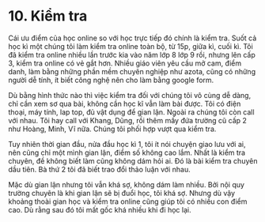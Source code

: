 # 10. Kiểm tra

Cái ưu điểm của học online so với học trực tiếp đó chính là kiểm tra. Suốt cả học kì một chúng tôi làm kiểm tra online toàn bộ, từ 15p, giữa kì, cuối kì. Tôi đã kiểm tra online nhiều lần trước kia vào năm lớp 8 lớp 9 rồi, nhưng lên cấp 3, kiểm tra online có vẻ gắt hơn. Nhiều giáo viên yêu cầu mở cam, điểm danh, làm bằng những phần mềm chuyên nghiệp như azota, cũng có những người dễ tính, ít biết công nghệ nên cho làm bằng google form.

Dù bằng hình thức nào thì việc kiểm tra đối với chúng tôi vô cùng dễ dàng, chỉ cần xem sơ qua bài, không cần học kĩ vẫn làm bài được. Tôi có điện thoại, máy tính, lap top, đủ vật dụng để gian lận. Ngoài ra chúng tôi còn call với nhau. Tôi hay call với Khang, Dũng, rồi thêm mấy đứa trường cũ cấp 2 như Hoàng, Minh, Vĩ nữa. Chúng tôi phối hợp vượt qua kiểm tra.

Tuy nhiên thời gian đầu, nửa đầu học kì 1, tôi ít nói chuyện giao lưu với ai, nên cũng chỉ một mình gian lận, điểm số không cao lắm. Nhất là kiểm tra chuyên, đề không biết làm cũng không dám hỏi ai. Đó là bài kiểm tra chuyên dầu tiên. Bà thứ 2 tôi đã biết trao đổi thảo luận với nhau. 

Mặc dù gian lận nhưng tôi vẫn khá sợ, không dám làm nhiều. Bởi nội quy trường chuyên là khi gian lận sẽ bị đuổi học, tôi khá sợ. Nhưng dù vậy khoảng thoài gian học và kiểm tra online cũng giúp tôi có nhiều con điểm cao. Dù rằng sau đó tôi mất gốc khá nhiều khi đi học lại.
